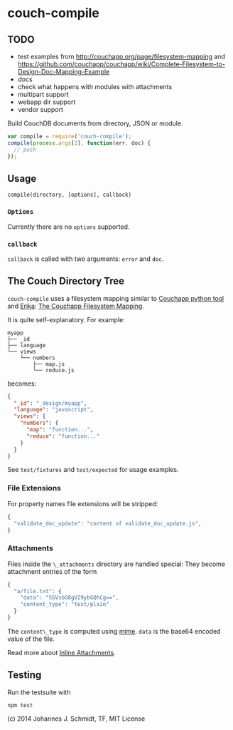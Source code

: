 couch-compile
=============

TODO
----

* test examples from http://couchapp.org/page/filesystem-mapping and https://github.com/couchapp/couchapp/wiki/Complete-Filesystem-to-Design-Doc-Mapping-Example
* docs
* check what happens with modules with attachments
* multipart support
* webapp dir support
* vendor support


Build CouchDB documents from directory, JSON or module.

```js
var compile = require('couch-compile');
compile(process.args[2], function(err, doc) {
  // push
});
```

Usage
-----
`compile(directory, [options], callback)`

### `Options`
Currently there are no `options` supported.

### `callback`
`callback` is called with two arguments: `error` and `doc`.


The Couch Directory Tree
------------------------
`couch-compile` uses a filesystem mapping similar to [Couchapp python tool](http://couchapp.org/page/couchapp-python)
and [Erika](https://github.com/benoitc/erica):
[The Couchapp Filesystem Mapping](http://couchapp.org/page/filesystem-mapping).

It is quite self-explanatory. For example:

```shell
myapp
├── _id
├── language
└── views
    └── numbers
        ├── map.js
        └── reduce.js
```

becomes:
```json
{
  "_id": "_design/myapp",
  "language": "javascript",
  "views": {
    "numbers": {
      "map": "function...",
      "reduce": "function..."
    }
  }
}
```

See `test/fixtures` and `test/expected` for usage examples.

### File Extensions
For property names file extensions will be stripped:

```js
{
  "validate_doc_update": "content of validate_doc_update.js",
}
```

### Attachments
Files inside the `\_attachments` directory are handled special:
They become attachment entries of the form

```js
{
  "a/file.txt": {
    "data": "SGVsbG8gV29ybGQhCg==",
    "content_type": "text/plain"
  }
}
```

The `content\_type` is computed using [mime](https://github.com/broofa/node-mime).
`data` is the base64 encoded value of the file.

Read more about [Inline Attachments](http://wiki.apache.org/couchdb/HTTP_Document_API#Inline_Attachments).


Testing
-------
Run the testsuite with
```shell
npm test
```

(c) 2014 Johannes J. Schmidt, TF, MIT License
